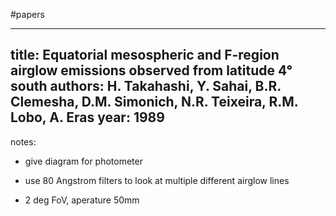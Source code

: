 #papers

---
title: Equatorial mesospheric and F-region airglow emissions observed from latitude 4° south
authors: H. Takahashi, Y. Sahai, B.R. Clemesha, D.M. Simonich, N.R. Teixeira, R.M. Lobo, A. Eras
year: 1989
---
notes:
- give diagram for photometer

- use 80 Angstrom filters to look at multiple different airglow lines

- 2 deg FoV, aperature 50mm